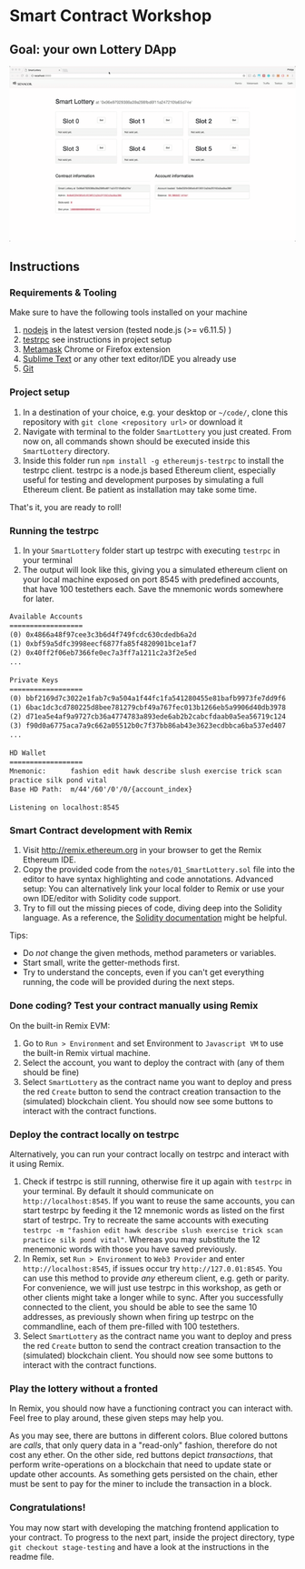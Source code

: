 # Smart Contract Workshop

## Goal: your own Lottery DApp

![Animated DApp](./notes/animation.gif)

## Instructions

### Requirements & Tooling

Make sure to have the following tools installed on your machine

 1. [nodejs](https://nodejs.org/en/download/) in the latest version (tested node.js (>= v6.11.5) )
 2. [testrpc](https://github.com/ethereumjs/testrpc) see instructions in project setup
 3. [Metamask](http://metamask.io) Chrome or Firefox extension
 4. [Sublime Text](http://sublimetext.com) or any other text editor/IDE you already use
 5. [Git](https://git-scm.com/downloads)

### Project setup

1. In a destination of your choice, e.g. your desktop or `~/code/`, clone this repository with `git clone <repository url>` or download it
2. Navigate with terminal to the folder `SmartLottery` you just created. From now on, all commands shown should be executed inside this `SmartLottery` directory.
3. Inside this folder run `npm install -g ethereumjs-testrpc` to install the testrpc client. testrpc is a node.js based Ethereum client, especially useful for testing and development purposes by simulating a full Ethereum client. Be patient as installation may take some time.

That's it, you are ready to roll!

### Running the testrpc

1. In your `SmartLottery` folder start up testrpc with executing `testrpc` in your terminal
2. The output will look like this, giving you a simulated ethereum client on your local machine exposed on port 8545 with predefined accounts, that have 100 testethers each. Save the mnemonic words somewhere for later.

```
Available Accounts
==================
(0) 0x4866a48f97cee3c3b6d4f749fcdc630cdedb6a2d
(1) 0xbf59a5dfc3998eecf6877fa85f4820901bce1af7
(2) 0x40ff2f06eb7366fe0ec7a3ff7a1211c2a3f2e5ed
...

Private Keys
==================
(0) bbf2169d7c3022e1fab7c9a504a1f44fc1fa541280455e81bafb9973fe7dd9f6
(1) 6bac1dc3cd780225d8bee781279cbf49a767fec013b1266eb5a9906d40db3978
(2) d71ea5e4af9a9727cb36a4774783a893ede6ab2b2cabcfdaab0a5ea56719c124
(3) f90d0a6775aca7a9c662a05512b0c7f37bb86ab43e3623ecdbbca6ba537ed407
...

HD Wallet
==================
Mnemonic:      fashion edit hawk describe slush exercise trick scan practice silk pond vital
Base HD Path:  m/44'/60'/0'/0/{account_index}

Listening on localhost:8545
```

### Smart Contract development with Remix

1. Visit http://remix.ethereum.org in your browser to get the Remix Ethereum IDE.
2. Copy the provided code from the `notes/01_SmartLottery.sol` file into the editor to have syntax highlighting and code annotations. Advanced setup: You can alternatively link your local folder to Remix or use your own IDE/editor with Solidity code support.
3. Try to fill out the missing pieces of code, diving deep into the Solidity language. As a reference, the [Solidity documentation](https://solidity.readthedocs.io/en/develop/) might be helpful. 

Tips:
* Do *not* change the given methods, method parameters or variables.
* Start small, write the getter-methods first.
* Try to understand the concepts, even if you can't get everything running, the code will be provided during the next steps.

### Done coding? Test your contract manually using Remix

On the built-in Remix EVM:

1. Go to `Run > Environment` and set Environment to `Javascript VM` to use the built-in Remix virtual machine.
2. Select the account, you want to deploy the contract with (any of them should be fine)
3. Select `SmartLottery` as the contract name you want to deploy and press the red `Create` button to send the contract creation transaction to the (simulated) blockchain client. You should now see some buttons to interact with the contract functions.

### Deploy the contract locally on testrpc

Alternatively, you can run your contract locally on testrpc and interact with it using Remix.

1. Check if testrpc is still running, otherwise fire it up again with `testrpc` in your terminal. By default it should communicate on `http://localhost:8545`. If you want to reuse the same accounts, you can start testrpc by feeding it the 12 mnemonic words as listed on the first start of testrpc. Try to recreate the same accounts with executing `testrpc -m "fashion edit hawk describe slush exercise trick scan practice silk pond vital"`. Whereas you may substitute the 12 menemonic words with those you have saved previously.
2. In Remix, set `Run > Environment` to `Web3 Provider` and  enter `http://localhost:8545`, if issues occur try `http://127.0.01:8545`. You can use this method to provide *any* ethereum client, e.g. geth or parity. For convenience, we will just use testrpc in this workshop, as geth or other clients might take a longer while to sync. After you successfully connected to the client, you should be able to see the same 10 addresses, as previously shown when firing up testrpc on the commandline, each of them pre-filled with 100 testethers. 
3. Select `SmartLottery` as the contract name you want to deploy and press the red `Create` button to send the contract creation transaction to the (simulated) blockchain client. You should now see some buttons to interact with the contract functions.

### Play the lottery without a fronted

In Remix, you should now have a functioning contract you can interact with. Feel free to play around, these given steps may help you. 

As you may see, there are buttons in different colors. Blue colored buttons are *calls*, that only query data in a "read-only" fashion, therefore do not cost any ether. On the other side, red buttons depict *transactions*, that perform write-operations on a blockchain that need to update state or update other accounts. As something gets persisted on the chain, ether must be sent to pay for the miner to include the transaction in a block.


### Congratulations!

You may now start with developing the matching frontend application to your contract.
To progress to the next part, inside the project directory, type `git checkout stage-testing` and have a look at the instructions in  the readme file.